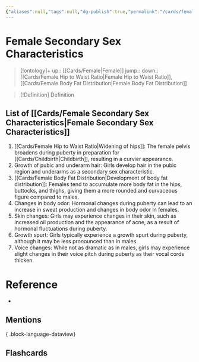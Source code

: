 ```yaml
---
{"aliases":null,"tags":null,"dg-publish":true,"permalink":"/cards/female-secondary-sex-characteristics/","dgPassFrontmatter":true}
---
```


# Female Secondary Sex Characteristics

> [!ontology]+
> up:: [[Cards/Female\|Female]]
> jump:: 
> down:: [[Cards/Female Hip to Waist Ratio\|Female Hip to Waist Ratio]], [[Cards/Female Body Fat Distribution\|Female Body Fat Distribution]]

> [!Definition] Definition

## List of [[Cards/Female Secondary Sex Characteristics\|Female Secondary Sex Characteristics]]

1. [[Cards/Female Hip to Waist Ratio\|Widening of hips]]: The female pelvis broadens during puberty in preparation for [[Cards/Childbirth\|Childbirth]], resulting in a curvier appearance.
2. Growth of pubic and underarm hair: Girls develop hair in the pubic region and underarms as a secondary sex characteristic.
3. [[Cards/Female Body Fat Distribution\|Development of body fat distribution]]: Females tend to accumulate more body fat in the hips, buttocks, and thighs, giving them a more rounded and curvaceous figure compared to males.
4. Changes in body odor: Hormonal changes during puberty can lead to an increase in sweat production and changes in body odor in females.
5. Skin changes: Girls may experience changes in their skin, such as increased oil production and the appearance of acne, as a result of hormonal fluctuations during puberty.
6. Growth spurt: Girls typically experience a growth spurt during puberty, although it may be less pronounced than in males.
7. Voice changes: While not as dramatic as in males, girls may experience slight changes in their voice pitch during puberty as their vocal cords thicken.

# Reference

- 

## Mentions


{ .block-language-dataview}

## Flashcards
